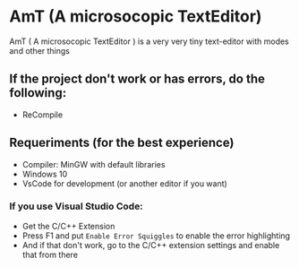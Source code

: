 # AmT (A microsocopic TextEditor)
AmT ( A microsocopic TextEditor ) is a very very tiny text-editor with modes and other things

## If the project don't work or has errors, do the following:
- ReCompile

## Requeriments (for the best experience)
- Compiler: MinGW with default libraries
- Windows 10
- VsCode for development (or another editor if you want)

### If you use Visual Studio Code:
- Get the C/C++ Extension
- Press F1 and put `Enable Error Squiggles` to enable the error highlighting
- And if that don't work, go to the C/C++ extension settings and enable that from there
